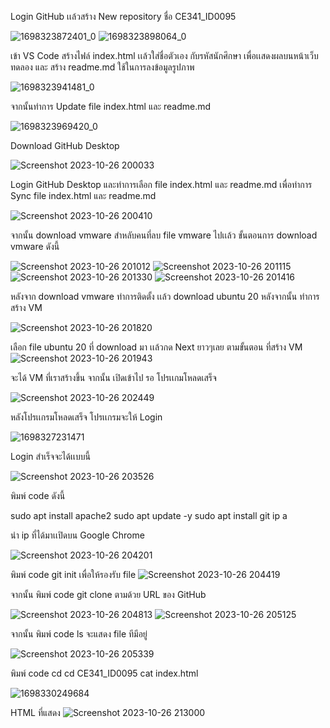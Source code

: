 Login GitHub เเล้วสร้าง New repository ชื่อ CE341_ID0095

![1698323872401_0](https://github.com/NATTO-DPU/CE341_ID0095/assets/144225177/1c4dd619-48da-441f-a3c3-842fdc46dc83)
![1698323898064_0](https://github.com/NATTO-DPU/CE341_ID0095/assets/144225177/ac95eccf-ed2a-469d-8ccc-fb7ce42d51c5)


เข้า VS Code สร้างไฟล์ index.html เเล้วใส่ชื่อตัวเอง กับรหัสนักศึกษา เพื่อเเสดงผลบนหน้าเว็บทดลอง
และ สร้าง readme.md ใช้ในการลงข้อมูลรูปภาพ

![1698323941481_0](https://github.com/NATTO-DPU/CE341_ID0095/assets/144225177/df04482d-6d66-4797-99a6-d5b40011b8c4)


จากนั้นทำการ Update file index.html และ readme.md

![1698323969420_0](https://github.com/NATTO-DPU/CE341_ID0095/assets/144225177/b50bfdff-67bb-4a46-a1d7-e3e9b5b545de)


Download GitHub Desktop 

![Screenshot 2023-10-26 200033](https://github.com/NATTO-DPU/CE341_ID0095/assets/144225177/0abb1f09-b5df-47ac-ad80-4be4d403292e)


Login GitHub Desktop และทำการเลือก file index.html และ readme.md เพื่อทำการ Sync file index.html และ readme.md

![Screenshot 2023-10-26 200410](https://github.com/NATTO-DPU/CE341_ID0095/assets/144225177/20e05bf6-cf54-4c5a-95de-165fb3e20e01)


จากนั้น download vmware สำหลับคนที่ลบ file vmware ไปเเล้ว ขั้นตอนการ download vmware ดังนี้

![Screenshot 2023-10-26 201012](https://github.com/NATTO-DPU/CE341_ID0095/assets/144225177/f87b981e-b9fe-488c-92ed-174145750960)
![Screenshot 2023-10-26 201115](https://github.com/NATTO-DPU/CE341_ID0095/assets/144225177/0e627774-ce4b-4afd-a172-2306e416bb60)
![Screenshot 2023-10-26 201330](https://github.com/NATTO-DPU/CE341_ID0095/assets/144225177/612107c2-47dd-4786-b74e-a59a585e868c)
![Screenshot 2023-10-26 201416](https://github.com/NATTO-DPU/CE341_ID0095/assets/144225177/70d4a9a5-378a-4475-a4d9-cc3278a6618a)


หลังจาก download vmware ทำการติดตั้ง เเล้ว download ubuntu 20 หลังจากนั้น ทำการสร้าง VM

![Screenshot 2023-10-26 201820](https://github.com/NATTO-DPU/CE341_ID0095/assets/144225177/1a19aa77-21d9-444f-90f9-397c08d68ec0)


เลือก file ubuntu 20  ที่ download มา เเล้วกด Next ยาวๆเลย ตามขั้นตอน ที่สร้าง VM 
![Screenshot 2023-10-26 201943](https://github.com/NATTO-DPU/CE341_ID0095/assets/144225177/f6bd561e-d0db-4340-87d3-c307f1e23f77)


จะได้ VM ที่เราสร้างขึ้น  จากนั้น เปิดเข้าไป รอ โปรเเกมโหลดเสร็จ

![Screenshot 2023-10-26 202449](https://github.com/NATTO-DPU/CE341_ID0095/assets/144225177/23334c40-5955-4084-b5e7-fde5b5698164)


หลังโปรเเกรมโหลดเสร็จ โปรเเกรมจะให้ Login 

![1698327231471](https://github.com/NATTO-DPU/CE341_ID0095/assets/144225177/4293019f-54c3-4b37-b9a7-75e4a1286e63)


Login  สำเร็จจะได้เเบบนี้

![Screenshot 2023-10-26 203526](https://github.com/NATTO-DPU/CE341_ID0095/assets/144225177/910f45f2-9eb5-4d38-b7ef-f67e153871c0)


พิมพ์  code ดังนี้

sudo apt install apache2
sudo apt update -y
sudo apt install git
ip a

นำ ip ที่ได้มาเเปิดบน Google Chrome

![Screenshot 2023-10-26 204201](https://github.com/NATTO-DPU/CE341_ID0095/assets/144225177/2315c675-4740-470b-94b2-66cd8e7ea382)

พิมพ์  code
git init
เพื่อให้รองรับ file 
![Screenshot 2023-10-26 204419](https://github.com/NATTO-DPU/CE341_ID0095/assets/144225177/dde29e4b-13f7-4de3-bbfc-8342f3f674f0)


จากนั้น พิมพ์  code
git clone 
ตามด้วย URL ของ GitHub

![Screenshot 2023-10-26 204813](https://github.com/NATTO-DPU/CE341_ID0095/assets/144225177/c0157acf-670c-41fc-ba2c-d740d3a01db4)
![Screenshot 2023-10-26 205125](https://github.com/NATTO-DPU/CE341_ID0095/assets/144225177/099b9db1-44db-4ca3-a5e9-fce88bdf1f23)


จากนั้น พิมพ์ code
ls
จะแสดง file ทีมีอยู่

![Screenshot 2023-10-26 205339](https://github.com/NATTO-DPU/CE341_ID0095/assets/144225177/eb54eb74-4d33-46d0-8ae5-40bee251cfbd)


พิมพ์ code
cd
cd CE341_ID0095
cat index.html

![1698330249684](https://github.com/NATTO-DPU/CE341_ID0095/assets/144225177/871bbba1-99e7-4753-9902-273bf6d9aba1)


HTML ที่แสดง
![Screenshot 2023-10-26 213000](https://github.com/NATTO-DPU/CE341_ID0095/assets/144225177/3cdff1d2-3d0e-483b-946e-e3793811bca5)


